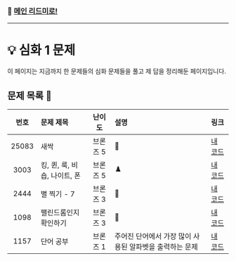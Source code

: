 ### 🚀 [메인 리드미로!](../../README.md)

---

# 💡 심화 1 문제

이 페이지는 지금까지 한 문제들의 심화 문제들을 풀고 제 답을 정리해둔 페이지입니다.

##  문제 목록 📝

 번호  | 문제 제목                  | 난이도    | 설명 | 링크                            |
|:-----:|:---------------------------|:---------:|:--------------------------------|:-----------------------------|
| 25083 | 새싹                       | 브론즈 5  |🌱| [내 코드](./Problem25083.cpp) |
| 3003  | 킹, 퀸, 룩, 비숍, 나이트, 폰              | 브론즈 5  |♟️| [내 코드](./Problem3003.cpp) |
| 2444  | 별 찍기 - 7                 | 브론즈 3  |🌟| [내 코드](./Problem2444.cpp) |
| 1098  | 팰린드롬인지 확인하기                     | 브론즈 3  |🔄| [내 코드](./Problem1098.cpp) |
| 1157  | 단어 공부                    | 브론즈 1  |주어진 단어에서 가장 많이 사용된 알파벳을 출력하는 문제| [내 코드](./Problem1157.cpp) |
